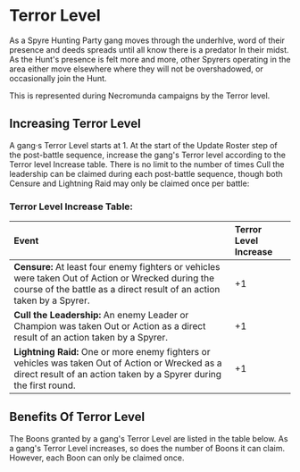 # Terror Level

As a Spyre Hunting Party gang moves through the underhlve, word of their presence and deeds spreads until all know there is a predator In their midst. As the Hunt's presence is felt more and more, other Spyrers operating in the area either move elsewhere where they will not be overshadowed, or occasionally join the Hunt. 

This is represented during Necromunda campaigns by the Terror level.

Increasing Terror Level[​](#increasing-terror-level "Direct link to Increasing Terror Level")
------------------------------------------------------------------------

A gang·s Terror Level starts at 1. At the start of the Update Roster step of the post-battle sequence, increase the gang's Terror level according to the Terror level Increase table. There is no limit to the number of times Cull the leadership can be claimed during each post-battle sequence, though both Censure and Lightning Raid may only be claimed once per battle: 

### Terror Level Increase Table:

|Event                                                                                                                                                                        |Terror Level Increase|
|:----------------------------------------------------------------------------------------------------------------------------------------------------------------------------|:--------------------|
|**Censure:** At least four enemy fighters or vehicles were taken Out of Action or Wrecked during the course of the battle as a direct result of an action taken by a Spyrer. |+1                   |
|**Cull the Leadership:** An enemy Leader or Champion was taken Out or Action as a direct result of an action taken by a Spyrer.                                              |+1                   |
|**Lightning Raid:** One or more enemy fighters or vehicles was taken Out of Action or Wrecked as a direct result of an action taken by a Spyrer during the first round.      |+1                   |

Benefits Of Terror Level[​](#Benefits-of-terror-level "Direct link to Benefits Of Terror Level")
------------------------------------------------------------------------

The Boons granted by a gang's Terror Level are listed in the table below. As a gang's Terror Level increases, so does the number of Boons it can claim. However, each Boon can only be claimed once. 
